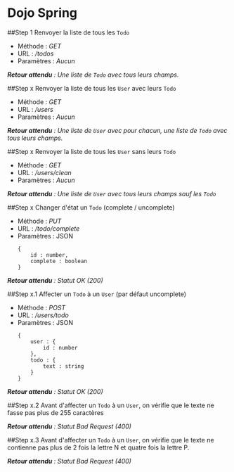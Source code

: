 # Dojo Spring


##Step 1
Renvoyer la liste de tous les `Todo`

* Méthode : _GET_
* URL : _/todos_
* Paramètres : _Aucun_

_**Retour attendu** : Une liste de `Todo` avec tous leurs champs._ 


##Step x
Renvoyer la liste de tous les `User` avec leurs `Todo`

* Méthode : _GET_
* URL : _/users_
* Paramètres : _Aucun_

_**Retour attendu** : Une liste de `User` avec pour chacun, une liste de `Todo` avec tous leurs champs._

##Step x
Renvoyer la liste de tous les `User` sans leurs `Todo`

* Méthode : _GET_
* URL : _/users/clean_
* Paramètres : _Aucun_

_**Retour attendu** : Une liste de `User` avec tous leurs champs sauf les `Todo`_

##Step x
Changer d'état un `Todo` (complete / uncomplete)

* Méthode : _PUT_
* URL : _/todo/complete_
* Paramètres : JSON
    ```
    {
        id : number,
        complete : boolean
    }
    ```
_**Retour attendu** : Statut OK (200)_

##Step x.1
Affecter un `Todo` à un `User` (par défaut uncomplete)

* Méthode : _POST_
* URL : _/users/todo_
* Paramètres : JSON
    ```
    {
        user : {
            id : number
        },
        todo : {
            text : string
        }
    }
    ```
_**Retour attendu** : Statut OK (200)_
    
##Step x.2
Avant d'affecter un `Todo` à un `User`, on vérifie que le texte ne fasse pas plus de 255 caractères

_**Retour attendu** : Statut Bad Request (400)_

##Step x.3
Avant d'affecter un `Todo` à un `User`, on vérifie que le texte ne contienne pas plus de 2 fois la lettre N et quatre fois la lettre P.

_**Retour attendu** : Statut Bad Request (400)_


